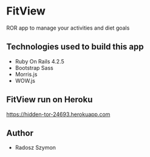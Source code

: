 # FitView
ROR app to manage your activities and diet goals

## Technologies used to build this app
* Ruby On Rails 4.2.5
* Bootstrap Sass
* Morris.js
* WOW.js

## FitView run on Heroku
https://hidden-tor-24693.herokuapp.com

## Author
* Radosz Szymon



